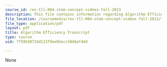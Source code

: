 ```yaml
---
course_id: res-tll-004-stem-concept-videos-fall-2013
description: This file contains information regarding Algorithm Efficiency.
file_location: /coursemedia/res-tll-004-stem-concept-videos-fall-2013/7f5963072dd123f9ee03ecc58ddafd4d_MITRES_TLL-004F13_AlgoEff.pdf
file_type: application/pdf
layout: pdf
title: Algorithm Efficiency Transcript
type: course
uid: 7f5963072dd123f9ee03ecc58ddafd4d

---
```

None